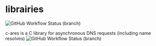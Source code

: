# librairies
![GitHub Workflow Status (branch)](https://img.shields.io/github/workflow/status/vpolaris/librairies/Build%20development%20environment/main?label=Build%20development%20environment%20&style=plastic)

c-ares is a C library for asynchronous DNS requests (including name resolves)
![GitHub Workflow Status (branch)](https://img.shields.io/github/workflow/status/vpolaris/librairies/Compile%20c-ares%20librairies/main?label=c-ares&style=plastic)

